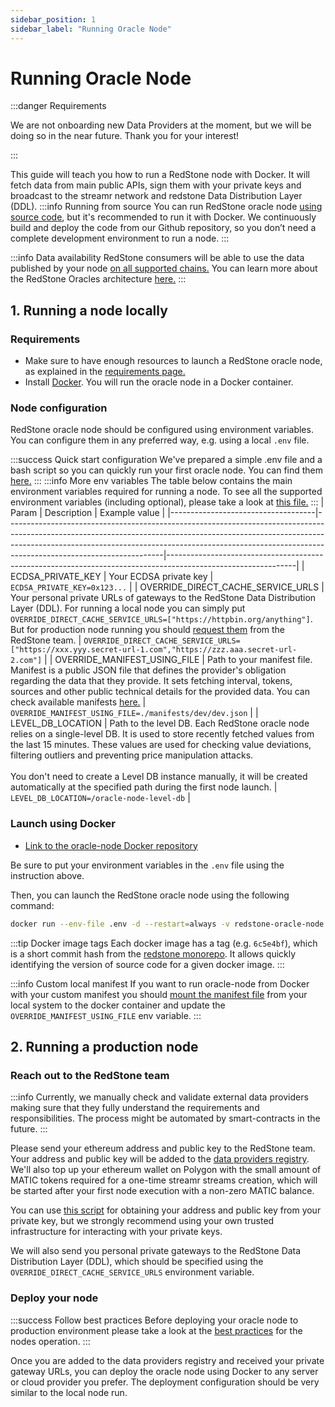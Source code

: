 ```yaml
---
sidebar_position: 1
sidebar_label: "Running Oracle Node"
---
```


# Running Oracle Node

:::danger Requirements

We are not onboarding new Data Providers at the moment, but we will be doing so in the near future. Thank you for your interest!

:::

This guide will teach you how to run a RedStone node with Docker. It will fetch data from main public APIs, sign them with your private keys and broadcast to the streamr network and redstone Data Distribution Layer (DDL).
:::info Running from source
You can run RedStone oracle node [using source code](./launch-using-source-code), but it's recommended to run it with Docker. We continuously build and deploy the code from our Github repository, so you don’t need a complete development environment to run a node.
:::

:::info Data availability
RedStone consumers will be able to use the data published by your node [on all supported chains.](../smart-contract-devs/supported-chains) You can learn more about the RedStone Oracles architecture [here.](../smart-contract-devs/how-it-works.md)
:::

## 1. Running a node locally

### Requirements

- Make sure to have enough resources to launch a RedStone oracle node, as explained in the [requirements page.](./system-requirements)
- Install [Docker](https://docs.docker.com/get-docker/). You will run the oracle node in a Docker container.

### Node configuration

RedStone oracle node should be configured using environment variables. You can configure them in any preferred way, e.g. using a local `.env` file.

:::success Quick start configuration
We've prepared a simple .env file and a bash script so you can quickly run your first oracle node. You can find them [here.](https://github.com/redstone-finance/redstone-oracles-monorepo/tree/main/packages/oracle-node/tools/quick-start)
:::
:::info More env variables
The table below contains the main environment variables required for running a node. To see all the supported environment variables (including optional), please take a look at [this file.](https://github.com/redstone-finance/redstone-oracles-monorepo/blob/main/packages/oracle-node/src/config.ts)
:::
| Param | Description | Example value |
|------------------------------------|---------------------------------------------------------------------------------------------------------------------------------------------------------------------------------------------------------------------------------------------------------------------------------|--------------------------------------------------------------------------------------------------------------|
| ECDSA_PRIVATE_KEY | Your ECDSA private key | `ECDSA_PRIVATE_KEY=0x123...` |
| OVERRIDE_DIRECT_CACHE_SERVICE_URLS | Your personal private URLs of gateways to the RedStone Data Distribution Layer (DDL). For running a local node you can simply put `OVERRIDE_DIRECT_CACHE_SERVICE_URLS=["https://httpbin.org/anything"]`. But for production node running you should [request them](https://redstone.finance/discord) from the RedStone team. | `OVERRIDE_DIRECT_CACHE_SERVICE_URLS=["https://xxx.yyy.secret-url-1.com","https://zzz.aaa.secret-url-2.com"]` |
| OVERRIDE_MANIFEST_USING_FILE | Path to your manifest file. Manifest is a public JSON file that defines the provider's obligation regarding the data that they provide. It sets fetching interval, tokens, sources and other public technical details for the provided data. You can check available manifests [here.](https://github.com/redstone-finance/redstone-oracles-monorepo/tree/main/packages/oracle-node/manifests) | `OVERRIDE_MANIFEST_USING_FILE=./manifests/dev/dev.json` |
| LEVEL_DB_LOCATION | Path to the level DB. Each RedStone oracle node relies on a single-level DB. It is used to store recently fetched values from the last 15 minutes. These values are used for checking value deviations, filtering outliers and preventing price manipulation attacks. <br/><br/> You don't need to create a Level DB instance manually, it will be created automatically at the specified path during the first node launch. | `LEVEL_DB_LOCATION=/oracle-node-level-db` |

### Launch using Docker

- [Link to the oracle-node Docker repository](https://gallery.ecr.aws/y7v2w8b2/redstone-oracle-node)

Be sure to put your environment variables in the `.env` file using the instruction above.

Then, you can launch the RedStone oracle node using the following command:

```sh
docker run --env-file .env -d --restart=always -v redstone-oracle-node:/oracle-node-level-db --name redstone-oracle-node public.ecr.aws/y7v2w8b2/redstone-oracle-node:6c5e4bf
```

:::tip Docker image tags
Each docker image has a tag (e.g. `6c5e4bf`), which is a short commit hash from the [redstone monorepo](https://github.com/redstone-finance/redstone-oracles-monorepo). It allows quickly identifying the version of source code for a given docker image.
:::

:::info Custom local manifest
If you want to run oracle-node from Docker with your custom manifest you should [mount the manifest file](https://docs.docker.com/storage/bind-mounts/) from your local system to the docker container and update the `OVERRIDE_MANIFEST_USING_FILE` env variable.
:::

## 2. Running a production node

### Reach out to the RedStone team

:::info
Currently, we manually check and validate external data providers making sure that they fully understand the requirements and responsibilities. The process might be automated by smart-contracts in the future.
:::

Please send your ethereum address and public key to the RedStone team. Your address and public key will be added to the [data providers registry](https://github.com/redstone-finance/redstone-oracles-monorepo/blob/main/packages/oracles-smartweave-contracts/src/contracts/redstone-oracle-registry/initial-state.json). We'll also top up your ethereum wallet on Polygon with the small amount of MATIC tokens required for a one-time streamr streams creation, which will be started after your first node execution with a non-zero MATIC balance.

You can use [this script](https://github.com/redstone-finance/redstone-oracles-monorepo/blob/main/packages/oracle-node/tools/ethereum/get-details-from-private-key.js) for obtaining your address and public key from your private key, but we strongly recommend using your own trusted infrastructure for interacting with your private keys.

We will also send you personal private gateways to the RedStone Data Distribution Layer (DDL), which should be specified using the `OVERRIDE_DIRECT_CACHE_SERVICE_URLS` environment variable.

### Deploy your node

:::success Follow best practices
Before deploying your oracle node to production environment please take a look at the [best practices](./best-practices) for the nodes operation.
:::

Once you are added to the data providers registry and received your private gateway URLs, you can deploy the oracle node using Docker to any server or cloud provider you prefer. The deployment configuration should be very similar to the local node run.
